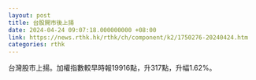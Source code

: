 ```yaml
---
layout: post
title: 台股開市後上揚
date: 2024-04-24 09:07:18.000000000 +08:00
link: https://news.rthk.hk/rthk/ch/component/k2/1750276-20240424.htm
categories: rthk
---
```


台灣股市上揚。加權指數較早時報19916點，升317點，升幅1.62%。
